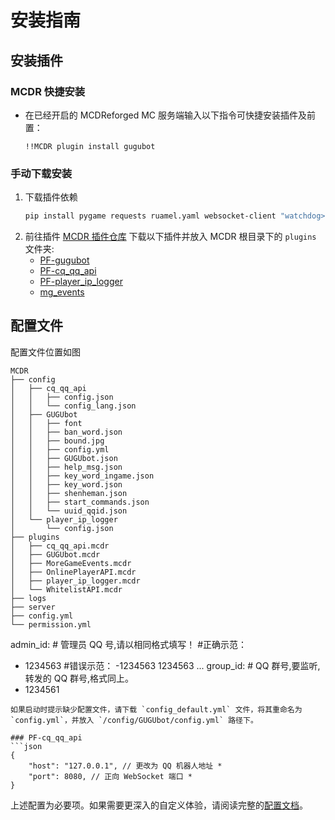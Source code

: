 # 安装指南

## 安装插件

### MCDR 快捷安装
- 在已经开启的 MCDReforged MC 服务端输入以下指令可快捷安装插件及前置：
   ```
   !!MCDR plugin install gugubot
   ```
### 手动下载安装
1. 下载插件依赖
   ```bash
   pip install pygame requests ruamel.yaml websocket-client "watchdog>=5.0.2" "pathlib>=1.0.1"
   ```
2. 前往插件 [MCDR 插件仓库](https://mcdreforged.com/zh-CN/plugins) 下载以下插件并放入 MCDR 根目录下的 `plugins` 文件夹:
   - [PF-gugubot](https://mcdreforged.com/zh-CN/plugin/gugubot/)
   - [PF-cq_qq_api](https://mcdreforged.com/zh-CN/plugin/cq_qq_api)
   - [PF-player_ip_logger](https://mcdreforged.com/zh-CN/plugin/player_ip_logger)
   - [mg_events](https://mcdreforged.com/zh-CN/plugin/mg_events)

## 配置文件
   配置文件位置如图
   ```shell
MCDR
├── config
│   ├── cq_qq_api
│   │   ├── config.json
│   │   └── config_lang.json
│   ├── GUGUbot
│   │   ├── font
│   │   ├── ban_word.json
│   │   ├── bound.jpg
│   │   ├── config.yml
│   │   ├── GUGUbot.json
│   │   ├── help_msg.json
│   │   ├── key_word_ingame.json
│   │   ├── key_word.json
│   │   ├── shenheman.json
│   │   ├── start_commands.json
│   │   └── uuid_qqid.json
│   └── player_ip_logger
│       └── config.json
├── plugins
│   ├── cq_qq_api.mcdr
│   ├── GUGUbot.mcdr
│   ├── MoreGameEvents.mcdr
│   ├── OnlinePlayerAPI.mcdr
│   ├── player_ip_logger.mcdr
│   └── WhitelistAPI.mcdr
├── logs
├── server
├── config.yml
└── permission.yml
   ```
   admin_id: # 管理员 QQ 号,请以相同格式填写！
   #正确示范：
   - 1234563
   #错误示范：
   -1234563
   1234563
   ...
   group_id: # QQ 群号,要监听,转发的 QQ 群号,格式同上。
   - 1234561
   ```
   如果启动时提示缺少配置文件，请下载 `config_default.yml` 文件，将其重命名为 `config.yml`，并放入 `/config/GUGUbot/config.yml` 路径下。

   ### PF-cq_qq_api 
   ```json
   {
       "host": "127.0.0.1", // 更改为 QQ 机器人地址 *
       "port": 8080, // 正向 WebSocket 端口 *
   }
   ```

   上述配置为必要项。如果需要更深入的自定义体验，请阅读完整的[配置文档](../config/config.md)。